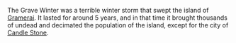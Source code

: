 ---
---

The Grave Winter was a terrible winter storm that swept the island of [Gramerai](../Locations/Cloud%20Sea/Shards/Gramerai/Gramerai.md). It lasted for around 5 years, and in that time it brought thousands of undead and decimated the population of the island, except for the city of [Candle Stone](../Locations/Cloud%20Sea/Shards/Gramerai/Candle%20Stone/Candle%20Stone.md).
